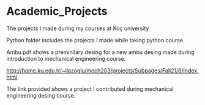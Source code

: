 # Academic_Projects

The projects I made during my courses at Koç university

Python folder includes the projects I made while taking python course

Ambu.pdf shows a preminilary desing for a new ambu desing made during introduction to mechanical engineering course.

http://home.ku.edu.tr/~ilazoglu/mech203/projects/Subpages/Fall21/8/index.html

The link provided shows a project I contributed during mechanical engineering desing course.

